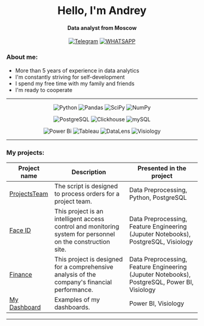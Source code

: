 <div id="header" align="center">
    <h1>Hello, I'm Andrey</h1>
    <h4>Data analyst from Moscow</h4>
</div>

<div align="center">

  <a href="">[![Telegram](https://img.shields.io/badge/Telegram-blue?style=for-the-badge&logo=telegram&logoColor=white)](https://t.me/Andrey_trtk)</a>
  <a href="">[![WHATSAPP](https://img.shields.io/badge/-WHATSAPP-28D146?style=for-the-badge&logo=whatsapp&logoColor=FFFFFF)](https://wa.me/9109716567)</a>

</div>

### About me:
- More than 5 years of experience in data analytics
- I'm constantly striving for self-development
- I spend my free time with my family and friends
- I'm ready to cooperate

---

<div align="center">

![Python](https://img.shields.io/badge/-Python-0b0038?style=for-the-badge&logo=python&logoColor=3c78a9)
![Pandas](https://img.shields.io/badge/pandas-0b0038?style=for-the-badge&logo=pandas&logoColor=white)
![SciPy](https://img.shields.io/badge/SciPy-0b0038?style=for-the-badge&logo=scipy&logoColor=%white)
![NumPy](https://img.shields.io/badge/numpy-0b0038?style=for-the-badge&logo=numpy&logoColor=4c74cc)

![PostgreSQL](https://img.shields.io/badge/PostgreSQL-0b0038?logo=PostgreSQL&s&style=for-the-badge)
![Clickhouse](https://img.shields.io/badge/Clickhouse-0b0038?logo=Clickhouse&style=for-the-badge)
![mySQL](https://img.shields.io/badge/mySQL-0b0038?logo=mySQL&s&style=for-the-badge)

![Power Bi](https://img.shields.io/badge/power_bi-0b0038?style=for-the-badge&logo=powerbi&logoColor=4c74cc)
![Tableau](https://img.shields.io/badge/Tableau-0b0038?logo=Tableau&s&logoColor=yellow&style=for-the-badge)
![DataLens](https://img.shields.io/badge/DataLens-0b0038?style=for-the-badge&logo=datalens&logoColor=4c74cc)
![Visiology](https://img.shields.io/badge/Visiology-0b0038?style=for-the-badge&logo=visiology&logoColor=4c74cc)
</div>
<hr>

### My projects:

| Project name | Description | Presented in the project |
|----------------|-----------------|-----------------|
|[ProjectsTeam](https://github.com/AndreyTretjak/Projects_team)| The script is designed to process orders for a project team. | Data Preprocessing, Python, PostgreSQL |
|[Face ID](https://github.com/AndreyTretjak/Face_id)  | This project is an intelligent access control and monitoring system for personnel on the construction site. | Data Preprocessing, Feature Engineering (Juputer Notebooks), PostgreSQL, Visiology |
|[Finance](https://github.com/AndreyTretjak/Finance)| This project is designed for a comprehensive analysis of the company's financial performance. | Data Preprocessing, Feature Engineering (Juputer Notebooks), PostgreSQL, Power BI, Visiology |
|[My Dashboard](https://github.com/AndreyTretjak/Dashboards)| Examples of my dashboards. | Power BI, Visiology |

<hr>
